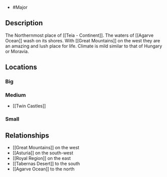 - #Major
## Description
The Northernmost place of [[Teia - Continent]]. The waters of [[Agarve Ocean]] wash on its shores. With [[Great Mountains]] on the west they are an amazing and lush place for life. Climate is mild similar to that of Hungary or Moravia.
## Locations
### Big
### Medium
- [[Twin Castles]]
### Small
## Relationships
- [[Great Mountains]] on the west
- [[Asturia]] on the south-west
- [[Royal Region]] on the east
- [[Tabernas Desert]] to the south
- [[Agarve Ocean]] to the north